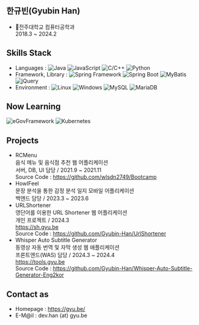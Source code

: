 ## 한규빈(Gyubin Han)
- 🏤전주대학교 컴퓨터공학과<br>2018.3 ~ 2024.2

## Skills Stack
- Languages : <img alt="Java" src ="https://img.shields.io/badge/Java-red.svg?&style=for-the-badge&logo=openjdk&logoColor=white"/> <img alt="JavaScript" src ="https://img.shields.io/badge/JavaScript-F7DF1E.svg?&style=for-the-badge&logo=JavaScript&logoColor=black"/> <img alt="C/C++" src ="https://img.shields.io/badge/C/C++-00599C.svg?&style=for-the-badge&logo=cplusplus&logoColor=white"/> <img alt="Python" src ="https://img.shields.io/badge/Python-3776ab.svg?&style=for-the-badge&logo=python&logoColor=white"/>
- Framework, Library : <img alt="Spring Framework" src ="https://img.shields.io/badge/Spring-6db33f.svg?&style=for-the-badge&logo=spring&logoColor=white"/> <img alt="Spring Boot" src ="https://img.shields.io/badge/Spring Boot-6db33f.svg?&style=for-the-badge&logo=springboot&logoColor=white"/> <img alt="MyBatis" src ="https://img.shields.io/badge/MyBatis-black.svg?&style=for-the-badge&logo=&logoColor=white"/> <img alt="jQuery" src ="https://img.shields.io/badge/jQuery-0769ad.svg?&style=for-the-badge&logo=jquery&logoColor=white"/>
- Environment : <img alt="Linux" src ="https://img.shields.io/badge/Linux-fcc624.svg?&style=for-the-badge&logo=linux&logoColor=black"/> <img alt="Windows" src ="https://img.shields.io/badge/Windows-0078d4.svg?&style=for-the-badge&logo=windows10&logoColor=white"/> <img alt="MySQL" src ="https://img.shields.io/badge/MySQL-4479a1.svg?&style=for-the-badge&logo=mysql&logoColor=white"/> <img alt="MariaDB" src ="https://img.shields.io/badge/MariaDB-003545.svg?&style=for-the-badge&logo=mariadb&logoColor=white"/>

## Now Learning
<img alt="eGovFramework" src ="https://img.shields.io/badge/eGovFramework-10325b.svg?&style=for-the-badge"/> <img alt="Kubernetes" src ="https://img.shields.io/badge/Kubernetes-326ce5.svg?&style=for-the-badge&logo=kubernetes&logoColor=white"/>

## Projects
- RCMenu<br>음식 메뉴 및 음식점 추천 웹 어플리케이션<br>서버, DB, UI 담당 / 2021.9 ~ 2021.11<br>Source Code : https://github.com/wlsdn2749/Bootcamp
- HowIFeel<br>문장 분석을 통한 감정 분석 일지 모바일 어플리케이션<br>백엔드 담당 / 2023.3 ~ 2023.6
- URLShortener<br>영단어를 이용한 URL Shortener 웹 어플리케이션<br>개인 프로젝트 / 2024.3<br>https://sh.gyu.be<br>Source Code : https://github.com/Gyubin-Han/UrlShortener
- Whisper Auto Subtitle Generator<br>동영상 자동 번역 및 자막 생성 웹 애플리케이션<br>프론트엔드(WAS) 담당 / 2024.3 ~ 2024.4<br>https://tools.gyu.be<br>Source Code : https://github.com/Gyubin-Han/Whisper-Auto-Subtitle-Generator-Eng2kor

## Contact as
- Homepage : https://gyu.be/
- E-M@il : dev.han (at) gyu.be
